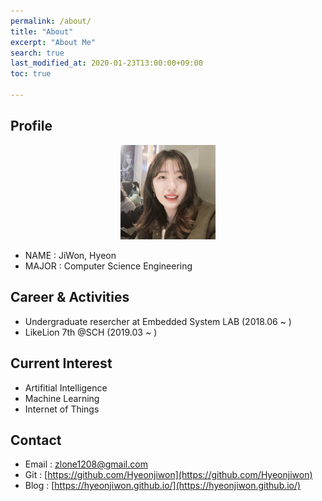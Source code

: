 ```yaml
---
permalink: /about/
title: "About"
excerpt: "About Me"
search: true
last_modified_at: 2020-01-23T13:00:00+09:00
toc: true

--- 
```


## Profile
<div class="author__avatar">
<center><img src="/assets/img/me.jpg" width="30%" height="30%"></center>
</div>

* NAME : JiWon, Hyeon
* MAJOR : Computer Science Engineering

## Career & Activities
 - Undergraduate resercher at Embedded System LAB (2018.06 ~ )
 - LikeLion 7th @SCH (2019.03 ~ )

## Current Interest
 * Artifitial Intelligence
 * Machine Learning
 * Internet of Things

## Contact
 * Email : zlone1208@gmail.com
 * Git : [https://github.com/Hyeonjiwon](https://github.com/Hyeonjiwon)
 * Blog : [https://hyeonjiwon.github.io/](https://hyeonjiwon.github.io/)

